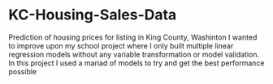 # KC-Housing-Sales-Data
Prediction of housing prices for listing in King County, Washinton
I wanted to improve upon my school project where I only built multiple linear regression models without any variable transformation or model validation.
In this project I used a mariad of models to try and get the best performance possible

